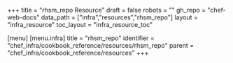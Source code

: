 +++
title = "rhsm_repo Resource"
draft = false
robots = ""
gh_repo = "chef-web-docs"
data_path = ["infra","resources","rhsm_repo"]
layout = "infra_resource"
toc_layout = "infra_resource_toc"

[menu]
  [menu.infra]
    title = "rhsm_repo"
    identifier = "chef_infra/cookbook_reference/resources/rhsm_repo"
    parent = "chef_infra/cookbook_reference/resources"
+++

<!-- The contents of this page are automatically generated from the rhsm_repo.yaml file in the data directory. -->
<!-- To suggest a change, edit the https://github.com/chef/chef/blob/master/lib/chef/resource/rhsm_repo.rb file
      and submit a pull request to the https://github.com/chef/chef repository. -->
